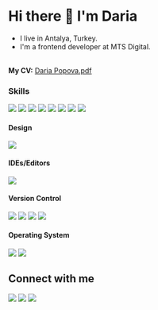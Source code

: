 <h1> Hi there 👋 I'm Daria </h1>
<tr>
<ul>
  <li>I live in Antalya, Turkey.</li>
  <li>I'm a frontend developer at MTS Digital.</li>
</ul>
<br>
  <b>My CV:</b> <a href="/assets/Daria_Popova.pdf">Daria Popova.pdf</a>
<br>
<h3>Skills</h3>
<tr>
<a href="https://www.typescriptlang.org/"><img src="https://img.shields.io/badge/typescript-%23007ACC.svg?style=for-the-badge&logo=typescript&logoColor=white"></a>
<span><img src="https://img.shields.io/badge/javascript-%23323330.svg?style=for-the-badge&logo=javascript&logoColor=%23F7DF1E"></span>
<span><img src="https://img.shields.io/badge/html5-%23E34F26.svg?style=for-the-badge&logo=html5&logoColor=white"></span>
<span><img src="https://img.shields.io/badge/css3-%231572B6.svg?style=for-the-badge&logo=css3&logoColor=white"></span>
<a href="https://angular.io/"><img src="https://img.shields.io/badge/angular-%23DD0031.svg?style=for-the-badge&logo=angular&logoColor=white"></a>
<a href="https://rxjs.dev/"><img src="https://img.shields.io/badge/rxjs-%23B7178C.svg?style=for-the-badge&logo=reactivex&logoColor=white"></a>
<a href="https://sass-lang.com/"><img src="https://img.shields.io/badge/SASS-hotpink.svg?style=for-the-badge&logo=SASS&logoColor=white"></a>
<a href="https://www.npmjs.com//"><img src="https://img.shields.io/badge/NPM-%23000000.svg?style=for-the-badge&logo=npm&logoColor=white"></a>

<h4>Design</h4>
<a href="https://www.figma.com/"><img src="https://img.shields.io/badge/figma-%23F24E1E.svg?style=for-the-badge&logo=figma&logoColor=white"></a>

<h4>IDEs/Editors</h4>
<a href="https://visualstudio.microsoft.com/"><img src="https://img.shields.io/badge/Visual%20Studio%20Code-0078d7.svg?style=for-the-badge&logo=visual-studio-code&logoColor=white"></a>
  
<h4>Version Control</h4>
<a href="https://git-scm.com/"><img src="https://img.shields.io/badge/git-%23F05033.svg?style=for-the-badge&logo=git&logoColor=white"></a>
<a href="https://github.com/"><img src="https://img.shields.io/badge/github-%23121011.svg?style=for-the-badge&logo=github&logoColor=white"></a>
<a href="https://about.gitlab.com/"><img src="https://img.shields.io/badge/gitlab-%23181717.svg?style=for-the-badge&logo=gitlab&logoColor=white"></a>
<a href="https://bitbucket.org/product"><img src="https://img.shields.io/badge/bitbucket-%230047B3.svg?style=for-the-badge&logo=bitbucket&logoColor=white"></a>

<h4>Operating System</h4>
<span><img src="https://img.shields.io/badge/Linux%20Mint-87CF3E?style=for-the-badge&logo=Linux%20Mint&logoColor=white"></a></span>
<span><img src="https://img.shields.io/badge/iOS-000000?style=for-the-badge&logo=ios&logoColor=white"></a></span>

<h2> Connect with me </h2>
<tr>
<a href="https://t.me/u4238965"><img src="https://img.shields.io/badge/Telegram-2CA5E0?style=for-the-badge&logo=telegram&logoColor=white"></a>
<a href="https://www.linkedin.com/in/daria-popova-35518b1aa/"><img src="https://img.shields.io/badge/linkedin-%230077B5.svg?style=for-the-badge&logo=linkedin&logoColor=white"></a>
<a href="mailto:drmrhdt@gmail.com"><img src="https://img.shields.io/badge/Gmail-D14836?style=for-the-badge&logo=gmail&logoColor=white"></a>
<!--
**drmrhdt/drmrhdt** is a ✨ _special_ ✨ repository because its `README.md` (this file) appears on your GitHub profile.

Here are some ideas to get you started:

- 🔭 I’m currently working on ...
- 🌱 I’m currently learning ...
- 👯 I’m looking to collaborate on ...
- 🤔 I’m looking for help with ...
- 💬 Ask me about ...
- 📫 How to reach me: ...
- 😄 Pronouns: ...
- ⚡ Fun fact: ...
-->
